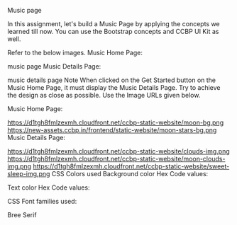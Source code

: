 Music page 

In this assignment, let's build a Music Page by applying the concepts we learned till now. You can use the Bootstrap concepts and CCBP UI Kit as well.

Refer to the below images.
Music Home Page:

music page
Music Details Page:

music details page
Note
When clicked on the Get Started button on the Music Home Page, it must display the Music Details Page.
Try to achieve the design as close as possible.
Use the Image URLs given below.

Music Home Page:

https://d1tgh8fmlzexmh.cloudfront.net/ccbp-static-website/moon-bg.png
https://new-assets.ccbp.in/frontend/static-website/moon-stars-bg.png
Music Details Page:

https://d1tgh8fmlzexmh.cloudfront.net/ccbp-static-website/clouds-img.png
https://d1tgh8fmlzexmh.cloudfront.net/ccbp-static-website/moon-clouds-img.png
https://d1tgh8fmlzexmh.cloudfront.net/ccbp-static-website/sweet-sleep-img.png
CSS Colors used
Background color Hex Code values:


Text color Hex Code values:


CSS Font families used:

Bree Serif
